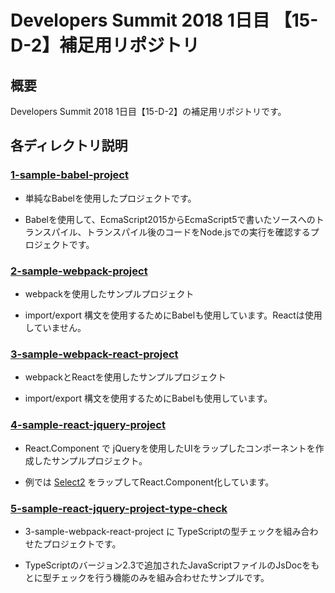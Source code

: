 # Developers Summit 2018 1日目 【15-D-2】補足用リポジトリ

## 概要

Developers Summit 2018 1日目【15-D-2】の補足用リポジトリです。


## 各ディレクトリ説明

### [1-sample-babel-project](https://github.com/jsuzuki20120311/devsumi-2018-15-d-2/tree/work/1-sample-babel-project)

 * 単純なBabelを使用したプロジェクトです。

 * Babelを使用して、EcmaScript2015からEcmaScript5で書いたソースへのトランスパイル、トランスパイル後のコードをNode.jsでの実行を確認するプロジェクトです。


### [2-sample-webpack-project](https://github.com/jsuzuki20120311/devsumi-2018-15-d-2/tree/work/2-sample-webpack-project)

 * webpackを使用したサンプルプロジェクト

 * import/export 構文を使用するためにBabelも使用しています。Reactは使用していません。


### [3-sample-webpack-react-project](https://github.com/jsuzuki20120311/devsumi-2018-15-d-2/tree/work/3-sample-webpack-react-project)

 * webpackとReactを使用したサンプルプロジェクト

 * import/export 構文を使用するためにBabelも使用しています。


### [4-sample-react-jquery-project](https://github.com/jsuzuki20120311/devsumi-2018-15-d-2/tree/work/4-sample-react-jquery-project)

 * React.Component で jQueryを使用したUIをラップしたコンポーネントを作成したサンプルプロジェクト。

 * 例では [Select2](https://select2.org/) をラップしてReact.Component化しています。


### [5-sample-react-jquery-project-type-check](https://github.com/jsuzuki20120311/devsumi-2018-15-d-2/tree/master/5-sample-webpack-react-project-type-check)

 * 3-sample-webpack-react-project に TypeScriptの型チェックを組み合わせたプロジェクトです。

 * TypeScriptのバージョン2.3で追加されたJavaScriptファイルのJsDocをもとに型チェックを行う機能のみを組み合わせたサンプルです。
